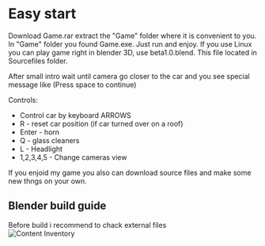 Easy start
========
Download Game.rar
extract the "Game" folder where it is convenient to you.
In "Game" folder you found Game.exe. Just run and enjoy.
If you use Linux you can play game right in blender 3D, use beta1.0.blend. This file located in Sourcefiles folder.

After small intro wait until camera go closer to the car and you see special message like (Press space to continue)

Controls:

* Control car by keyboard ARROWS
* R - reset car position (if car turned over on a roof)
* Enter - horn
* Q - glass cleaners
* L - Headlight
* 1,2,3,4,5 - Change cameras view

If you enjoid my game you also can download source files and make some new thngs on your own.

## Blender build guide

Before build i recommend to chack external files  
![Content Inventory](http://vk.com/doc7814446_274405423)
